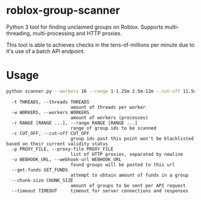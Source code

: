 # roblox-group-scanner
Python 3 tool for finding unclaimed groups on Roblox. Supports multi-threading, multi-processing and HTTP proxies.

This tool is able to achieves checks in the tens-of-millions per minute due to it's use of a batch API endpoint.

# Usage
```bash
python scanner.py --workers 16 --range 1-1.25m 2.5m-12m --cut-off 11.5m --webhook-url WEBHOOKURL
```

```
  -t THREADS, --threads THREADS
                        amount of threads per worker
  -w WORKERS, --workers WORKERS
                        amount of workers (processes)
  -r RANGE [RANGE ...], --range RANGE [RANGE ...]
                        range of group ids to be scanned
  -c CUT_OFF, --cut-off CUT_OFF
                        group ids past this point won't be blacklisted based on their current validity status
  -p PROXY_FILE, --proxy-file PROXY_FILE
                        list of HTTP proxies, separated by newline
  -u WEBHOOK_URL, --webhook-url WEBHOOK_URL
                        found groups will be posted to this url
  --get-funds GET_FUNDS
                        attempt to obtain amount of funds in a group
  --chunk-size CHUNK_SIZE
                        amount of groups to be sent per API request
  --timeout TIMEOUT     timeout for server connections and responses
```
